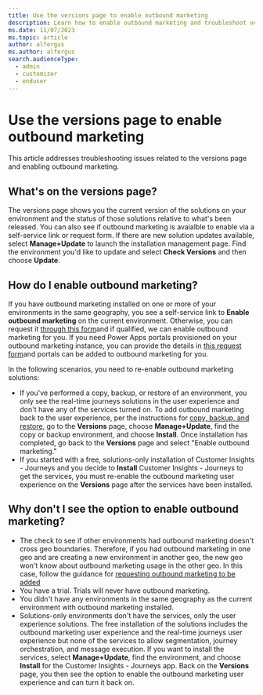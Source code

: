 ```yaml
---
title: Use the versions page to enable outbound marketing
description: Learn how to enable outbound marketing and troubleshoot version control in Dynamics 365 Customer Insights - Journeys.
ms.date: 11/07/2023
ms.topic: article
author: alfergus
ms.author: alfergus
search.audienceType: 
  - admin
  - customizer
  - enduser
---
```


# Use the versions page to enable outbound marketing

This article addresses troubleshooting issues related to the versions page and enabling outbound marketing.

## What's on the versions page?

The versions page shows you the current version of the solutions on your environment and the status of those solutions relative to what's been released. You can also see if outbound marketing is avaialble to enable via a self-service link or request form. If there are new solution updates available, select **Manage+Update** to launch the installation management page. Find the environment you'd like to update and select **Check Versions** and then choose **Update**.

## How do I enable outbound marketing?

If you have outbound marketing installed on one or more of your environments in the same geography, you see a self-service link to **Enable outbound marketing** on the current environment. Otherwise, you can request it [through this form](https://go.microsoft.com/fwlink/?linkid=2272241)and if qualified, we can enable outbound marketing for you. If you need Power Apps portals provisioned on your outbound marketing instance, you can provide the details in [this request form](https://go.microsoft.com/fwlink/?linkid=2272236)and portals can be added to outbound marketing for you. 

In the following scenarios, you need to re-enable outbound marketing solutions:
- If you've performed a copy, backup, or restore of an environment, you only see the real-time journeys solutions in the user experience and don't have any of the services turned on. To add outbound marketing back to the user experience, per the instructions for [copy, backup, and restore](copy-or-restore.md), go to the **Versions** page, choose **Manage+Update**, find the copy or backup environment, and choose **Install**. Once installation has completed, go back to the **Versions** page and select "Enable outbound marketing."
- If you started with a free, solutions-only installation of Customer Insights - Journeys and you decide to **Install** Customer Insights - Journeys to get the services, you must re-enable the outbound marketing user experience on the **Versions** page after the services have been installed.

## Why don't I see the option to enable outbound marketing?

- The check to see if other environments had outbound marketing doesn't cross geo boundaries. Therefore, if you had outbound marketing in one geo and are creating a new environment in another geo, the new geo won't know about outbound marketing usage in the other geo. In this case, follow the guidance for [requesting outbound marketing to be added](transition-overview.md#request-an-exception-to-enable-outbound-marketing)
- You have a trial. Trials will never have outbound marketing.
- You didn't have any environments in the same geography as the current environment with outbound marketing installed.
- Solutions-only environments don't have the services, only the user experience solutions. The free installation of the solutions includes the outbound marketing user experience and the real-time journeys user experience but none of the services to allow segmentation, journey orchestration, and message execution. If you want to install the services, select **Manage+Update**, find the environment, and choose **Install** for the Customer Insights - Journeys app. Back on the **Versions** page, you then see the option to enable the outbound marketing user experience and can turn it back on.
